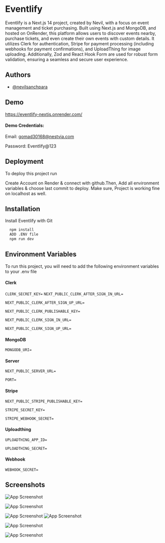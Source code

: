 
# Eventlify

Eventlify is a Next.js 14 project, created by Nevil, with a focus on event management and ticket purchasing. Built using Next.js and MongoDB, and hosted on OnRender, this platform allows users to discover events nearby, purchase tickets, and even create their own events with custom details. It utilizes Clerk for authentication, Stripe for payment processing (including webhooks for payment confirmations), and UploadThing for image uploading. Additionally, Zod and React Hook Form are used for robust form validation, ensuring a seamless and secure user experience.




## Authors

- [@nevilsanchpara](https://www.github.com/nevilsanchpara)


## Demo

https://eventlify-nextjs.onrender.com/


#### Demo Credentials:
Email: gomad30168@nestvia.com

Password: Eventlify@123


## Deployment

To deploy this project run

Create Account on Render & connect with github.Then, Add all environment variables & choose last commit to deploy. Make sure, Project is working fine on localhost as well.


## Installation

Install Eventlify with Git

```bash
  npm install
  ADD .ENV file
  npm run dev
```
    
## Environment Variables

To run this project, you will need to add the following environment variables to your .env file
#### Clerk
`CLERK_SECRET_KEY=`
`NEXT_PUBLIC_CLERK_AFTER_SIGN_IN_URL=`

`NEXT_PUBLIC_CLERK_AFTER_SIGN_UP_URL=`

`NEXT_PUBLIC_CLERK_PUBLISHABLE_KEY=`

`NEXT_PUBLIC_CLERK_SIGN_IN_URL=`

`NEXT_PUBLIC_CLERK_SIGN_UP_URL=`

#### MongoDB
`MONGODB_URI=`

#### Server
`NEXT_PUBLIC_SERVER_URL=`

`PORT=`

#### Stripe
`NEXT_PUBLIC_STRIPE_PUBLISHABLE_KEY=`

`STRIPE_SECRET_KEY=`

`STRIPE_WEBHOOK_SECRET=`

#### Uploadthing
`UPLOADTHING_APP_ID=`

`UPLOADTHING_SECRET=`

#### Webhook
`WEBHOOK_SECRET=`


## Screenshots


![App Screenshot](https://i.ibb.co/N62BzZg/Screenshot-2024-10-26-at-5-33-49-AM.png)


![App Screenshot](https://i.ibb.co/WsGBL90/Screenshot-2024-10-26-at-5-34-21-AM.png)

![App Screenshot](https://i.ibb.co/WBT48Tg/Screenshot-2024-10-26-at-5-35-41-AM.png)
![App Screenshot](https://i.ibb.co/vwMXfw9/Screenshot-2024-10-26-at-5-36-11-AM.png)

![App Screenshot](https://i.ibb.co/HpDzvL2/Screenshot-2024-10-26-at-5-36-30-AM.png)


![App Screenshot](https://i.ibb.co/N2WwrYz/Screenshot-2024-10-26-at-5-36-53-AM.png)

